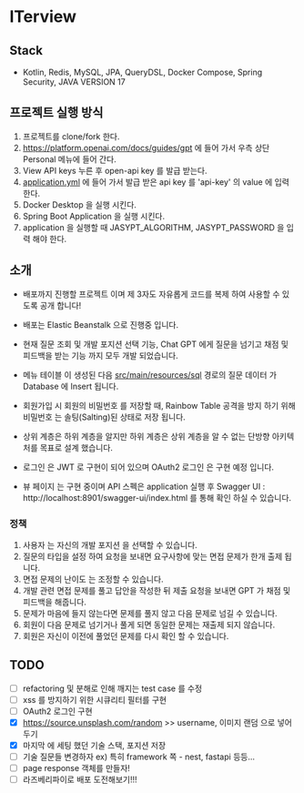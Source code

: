 ﻿# ITerview

## Stack
- Kotlin, Redis, MySQL, JPA, QueryDSL, Docker Compose, Spring Security, JAVA VERSION 17

## 프로젝트 실행 방식
1. 프로젝트를 clone/fork 한다.
2. https://platform.openai.com/docs/guides/gpt 에 들어 가서 우측 상단 Personal 메뉴에 들어 간다.
3. View API keys 누른 후 open-api key 를 발급 받는다.
4. [application.yml](src%2Fmain%2Fresources%2Fapplication.yml) 에 들어 가서 발급 받은 api key 를 'api-key' 의 value 에 입력 한다.
5. Docker Desktop 을 실행 시킨다.
6. Spring Boot Application 을 실행 시킨다.
7. application 을 실행할 때 JASYPT_ALGORITHM, JASYPT_PASSWORD 을 입력 해야 한다.

## 소개
- 배포까지 진행할 프로젝트 이며 제 3자도 자유롭게 코드를 복제 하여 사용할 수 있도록 공개 합니다!

- 배포는 Elastic Beanstalk 으로 진행중 입니다.

- 현재 질문 조회 및 개발 포지션 선택 기능, Chat GPT 에게 질문을 넘기고 채점 및 피드백을 받는 기능 까지 모두 개발 되었습니다.

- 메뉴 테이블 이 생성된 다음 [src/main/resources/sql](src%2Fmain%2Fresources%2Fsql) 경로의 질문 데이터 가 Database 에 Insert 됩니다.

- 회원가입 시 회원의 비밀번호 를 저장할 때, Rainbow Table 공격을 방지 하기 위해 비밀번호 는 솔팅(Salting)된 상태로 저장 됩니다.

- 상위 계층은 하위 계층을 알지만 하위 계층은 상위 계층을 알 수 없는 단방향 아키텍처를 목표로 설계 했습니다.

- 로그인 은 JWT 로 구현이 되어 있으며 OAuth2 로그인 은 구현 예정 입니다.

- 뷰 페이지 는 구현 중이며 API 스펙은 application 실행 후 Swagger UI : http://localhost:8901/swagger-ui/index.html 를 통해 확인 하실 수 있습니다.

### 정책
1. 사용자 는 자신의 개발 포지션 을 선택할 수 있습니다.
2. 질문의 타입을 설정 하여 요청을 보내면 요구사항에 맞는 면접 문제가 한개 출제 됩니다. 
3. 면접 문제의 난이도 는 조정할 수 있습니다. 
4. 개발 관련 면접 문제를 풀고 답안을 작성한 뒤 제출 요청을 보내면 GPT 가 채점 및 피드백을 해줍니다. 
5. 문제가 마음에 들지 않는다면 문제를 풀지 않고 다음 문제로 넘길 수 있습니다. 
6. 회원이 다음 문제로 넘기거나 풀게 되면 동일한 문제는 재출제 되지 않습니다. 
7. 회원은 자신이 이전에 풀었던 문제를 다시 확인 할 수 있습니다.

## TODO
- [ ] refactoring 및 분해로 인해 깨지는 test case 를 수정
- [ ] xss 를 방지하기 위한 시큐리티 필터를 구현
- [ ] OAuth2 로그인 구현
- [x] https://source.unsplash.com/random >> username, 이미지 랜덤 으로 넣어두기
- [x] 마지막 에 세팅 했던 기술 스택, 포지션 저장
- [ ] 기술 질문들 변경하자 ex) 특히 framework 쪽 - nest, fastapi 등등...
- [ ] page response 객체를 만들자!
- [ ] 라즈베리파이로 배포 도전해보기!!!